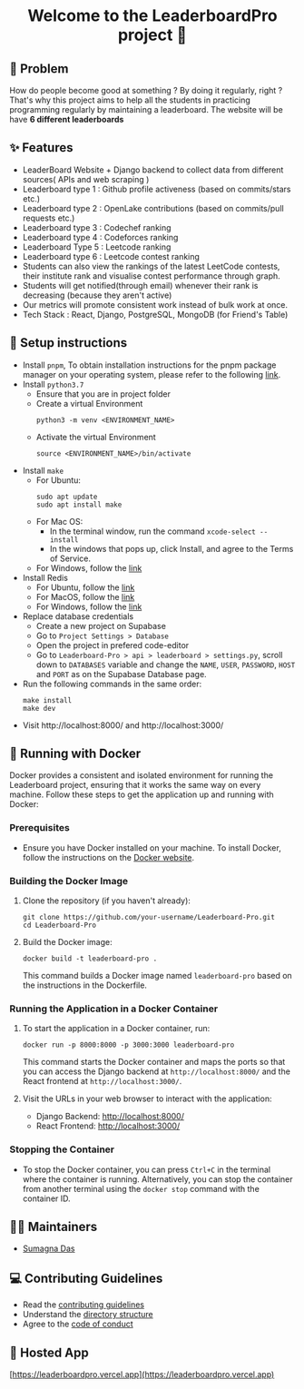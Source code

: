 <h1 align="center">Welcome to the LeaderboardPro project 👋</h1>

## 🤔 Problem

How do people become good at something ? By doing it regularly, right ? That's why this project aims to help all the students in practicing programming regularly by maintaining a leaderboard. The website will be have **6 different leaderboards**

## ✨ Features

- LeaderBoard Website + Django backend to collect data from different sources( APIs and web scraping )
- Leaderboard type 1 : Github profile activeness (based on commits/stars etc.)
- Leaderboard type 2 : OpenLake contributions (based on commits/pull requests etc.)
- Leaderboard type 3 : Codechef ranking
- Leaderboard type 4 : Codeforces ranking
- Leaderboard Type 5 : Leetcode ranking
- Leaderboard type 6 : Leetcode contest ranking
- Students can also view the rankings of the latest LeetCode contests, their institute rank and visualise contest performance through graph.
- Students will get notified(through email) whenever their rank is decreasing (because they aren't active)
- Our metrics will promote consistent work instead of bulk work at once.
- Tech Stack : React, Django, PostgreSQL, MongoDB (for Friend's Table)

## 📝 Setup instructions

- Install `pnpm`, To obtain installation instructions for the pnpm package manager on your operating system, please refer to the following [link](https://pnpm.io/installation).
- Install `python3.7`
  - Ensure that you are in project folder
  - Create a virtual Environment
    ```
    python3 -m venv <ENVIRONMENT_NAME>
    ```
  - Activate the virtual Environment
    ```
    source <ENVIRONMENT_NAME>/bin/activate
    ```
- Install `make`
  - For Ubuntu:
    ```
    sudo apt update
    sudo apt install make
    ```
  - For Mac OS:
    - In the terminal window, run the command `xcode-select --install`
    - In the windows that pops up, click Install, and agree to the Terms of Service.
  - For Windows, follow the [link](https://linuxhint.com/install-use-make-windows/)
- Install Redis
  - For Ubuntu, follow the [link](https://redis.io/docs/install/install-redis/install-redis-on-linux/)
  - For MacOS, follow the [link](https://redis.io/docs/install/install-redis/install-redis-on-mac-os/)
  - For Windows, follow the [link](https://redis.io/docs/install/install-redis/install-redis-on-windows/)
- Replace database credentials
  - Create a new project on Supabase
  - Go to `Project Settings > Database`
  - Open the project in prefered code-editor
  - Go to `Leaderboard-Pro > api > leaderboard > settings.py`, scroll down to `DATABASES` variable and change the `NAME`, `USER`, `PASSWORD`, `HOST` and `PORT` as on the Supabase Database page.
- Run the following commands in the same order:
  ```
  make install
  make dev
  ```
- Visit http://localhost:8000/ and http://localhost:3000/

## 🐳 Running with Docker

Docker provides a consistent and isolated environment for running the Leaderboard project, ensuring that it works the same way on every machine. Follow these steps to get the application up and running with Docker:

### Prerequisites

- Ensure you have Docker installed on your machine. To install Docker, follow the instructions on the [Docker website](https://docs.docker.com/get-docker/).

### Building the Docker Image

1. Clone the repository (if you haven't already):

   ```
   git clone https://github.com/your-username/Leaderboard-Pro.git
   cd Leaderboard-Pro
   ```

2. Build the Docker image:

   ```
   docker build -t leaderboard-pro .
   ```

   This command builds a Docker image named `leaderboard-pro` based on the instructions in the Dockerfile.

### Running the Application in a Docker Container

1. To start the application in a Docker container, run:

   ```
   docker run -p 8000:8000 -p 3000:3000 leaderboard-pro
   ```

   This command starts the Docker container and maps the ports so that you can access the Django backend at `http://localhost:8000/` and the React frontend at `http://localhost:3000/`.

2. Visit the URLs in your web browser to interact with the application:
   - Django Backend: [http://localhost:8000/](http://localhost:8000/)
   - React Frontend: [http://localhost:3000/](http://localhost:3000/)

### Stopping the Container

- To stop the Docker container, you can press `Ctrl+C` in the terminal where the container is running. Alternatively, you can stop the container from another terminal using the `docker stop` command with the container ID.

## 🧑‍💻 Maintainers

- [Sumagna Das](https://github.com/sumagnadas)

## 💻 Contributing Guidelines

- Read the [contributing guidelines](https://github.com/OpenLake/Leaderboard-Pro/blob/main/.github/CONTRIBUTING.md)
- Understand the [directory structure](https://github.com/OpenLake/Leaderboard-Pro/blob/main/.github/DIRECTORY.md)
- Agree to the [code of conduct](https://github.com/OpenLake/Leaderboard-Pro/blob/main/.github/CODE_OF_CONDUCT.md)

## 👀 Hosted App

[https://leaderboardpro.vercel.app](https://leaderboardpro.vercel.app)
